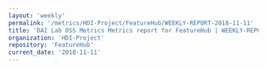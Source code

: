 ```yaml
---
layout: 'weekly'
permalink: '/metrics/HDI-Project/FeatureHub/WEEKLY-REPORT-2018-11-11'
title: 'DAI Lab OSS Metrics Metrics report for FeatureHub | WEEKLY-REPORT-2018-11-11'
organization: 'HDI-Project'
repository: 'FeatureHub'
current_date: '2018-11-11'
---
```

